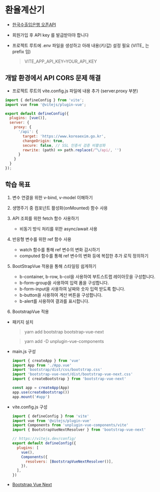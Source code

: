 # 환율계산기

- [한국수출입은행 오픈API](https://www.koreaexim.go.kr/ir/HPHKIR020M01?apino=2&viewtype=C)
- 회원가입 후 API key 를 발급받아야 합니다

- 프로젝트 루트에 .env 파일을 생성하고 아래 내용(키/값) 설정 필요 (VITE_ 는 prefix 임)
  > VITE_APP_API_KEY=YOUR_API_KEY

## 개발 환경에서 API CORS 문제 해결

- 프로젝트 루트의 vite.config.js 파일에 내용 추가 (server.proxy 부분)

```js
import { defineConfig } from 'vite';
import vue from '@vitejs/plugin-vue';

export default defineConfig({
  plugins: [vue()],
  server: {
    proxy: {
      '/api': {
        target: 'https://www.koreaexim.go.kr',
        changeOrigin: true,
        secure: false, // SSL 인증서 검증 비활성화
        rewrite: (path) => path.replace(/^\/api/, '')
      }
    }
  }
});
```

## 학습 목표

1. 변수 연결을 위한 v-bind, v-model 이해하기

2. 생명주기 중 컴포넌트 활성화(onMounted) 함수 사용

3. API 조회를 위한 fetch 함수 사용하기

    - 비동기 방식 처리를 위한 async/await 사용

4. 반응형 변수를 위한 ref 함수 사용

    - watch 함수를 통해 ref 변수의 변화 감시하기
    - computed 함수를 통해 ref 변수의 변화 등에 복잡한 추가 로직 정의하기

5. BootStrapVue 적용을 통해 스타일링 쉽게하기

    - b-container, b-row, b-col을 사용하여 부트스트랩 레이아웃을 구성합니다.
    - b-form-group을 사용하여 입력 폼을 구성합니다.
    - b-form-input을 사용하여 날짜와 숫자 입력 받도록 합니다.
    - b-button을 사용하여 계산 버튼을 구성합니다.
    - b-alert를 사용하여 결과를 표시합니다.

6. BootstrapVue 적용

- 패키지 설치
  > yarn add bootstrap bootstrap-vue-next

  > yarn add -D unplugin-vue-components

- main.js 구성

  ```js
  import { createApp } from 'vue'
  import App from './App.vue'
  import 'bootstrap/dist/css/bootstrap.css'
  import 'bootstrap-vue-next/dist/bootstrap-vue-next.css'
  import { createBootstrap } from 'bootstrap-vue-next'

  const app = createApp(App)
  app.use(createBootstrap())
  app.mount('#app')
  ```

- vite.config.js 구성

  ```js
  import { defineConfig } from 'vite'
  import vue from '@vitejs/plugin-vue'
  import Components from 'unplugin-vue-components/vite'
  import { BootstrapVueNextResolver } from 'bootstrap-vue-next'

  // https://vitejs.dev/config/
  export default defineConfig({
    plugins: [
      vue(),
      Components({
        resolvers: [BootstrapVueNextResolver()],
      }),
    ],
  })
  ```

- [Bootstrap Vue Next](https://bootstrap-vue-next.github.io/bootstrap-vue-next/)
